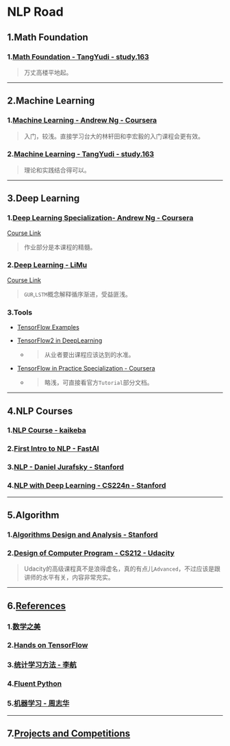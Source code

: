 # NLP Road

## 1.Math Foundation

### 1.[Math Foundation - TangYudi - study.163](./Machine_Learning_TangYuDi_net163/0_Math)

> 万丈高楼平地起。

---

## 2.Machine Learning

### 1.[Machine Learning - Andrew Ng - Coursera](./Machine_Learning_Andrew_Ng_Coursera)

> 入门，较浅。直接学习台大的林轩田和李宏毅的入门课程会更有效。

### 2.[Machine Learning - TangYudi - study.163](./Machine_Learning_TangYuDi_net163)

> 理论和实践结合得可以。

---

## 3.Deep Learning

### 1.[Deep Learning Specialization- Andrew Ng - Coursera](./Deep_Learning_Andrew_Ng_Coursera)

[Course Link](https://www.coursera.org/specializations/deep-learning)

> 作业部分是本课程的精髓。

### 2.[Deep Learning - LiMu](./Deep_Leaning_LiMu_MxNet)

[Course Link](https://space.bilibili.com/209599371/channel/detail?cid=23541)

> `GUR`,`LSTM`概念解释循序渐进，受益匪浅。

### 3.Tools

- [TensorFlow Examples](./TensorFlow_Examples)

- [TensorFlow2 in DeepLearning](./TensorFlow2_and_Deep_Learning_net163)

  - > 从业者要出课程应该达到的水准。

- [TensorFlow in Practice Specialization - Coursera](./TensorFlow_in_Practice_Specialization_Andrew_Ng_Coursera)

  - > 略浅，可直接看官方`Tutorial`部分文档。

---

## 4.NLP Courses

### 1.[NLP Course - kaikeba](./Artificial_Intelligence_for_NLP)

### 2.[First Intro to NLP  -  FastAI](./First_Intro_to_NLP_FastAI)

### 3.[NLP - Daniel Jurafsky - Stanford](./Natural_Language_Processing_Daniel_Jurafsky_Stanford)

### 4.[NLP with Deep Learning - CS224n - Stanford](./Natural_Language_Processing_with_Deep_Learning_cs224n_Stanford)

---

## 5.Algorithm

### 1.[Algorithms Design and Analysis - Stanford](./Algorithms_Desing_and_Analysis_Stanford)

### 2.[Design of Computer Program - CS212 - Udacity](./Design_of_Computer_Program_cs212_Udacity)

> Udacity的高级课程真不是浪得虚名，真的有点儿`Advanced`，不过应该是跟讲师的水平有关，内容非常充实。

---

## 6.[References](./References)

### 1.[数学之美](./References/数学之美)

### 2.[Hands on TensorFlow](./References/Hands_on_Tensorflow)

### 3.[统计学习方法 - 李航](./References/统计学习方法)

### 4.[Fluent Python](./References/Fluent_Python)

### 5.[机器学习 - 周志华](./References/机器学习-周志华)

---

## 7.[Projects and Competitions](./Kaggle/README.md)

